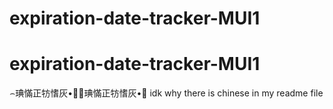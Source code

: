 ﻿# expiration-date-tracker-MUI1
# expiration-date-tracker-MUI1
⌢琠慲正牥愭灰•਍⌢琠慲正牥愭灰•਍
idk why there is chinese in my readme file
